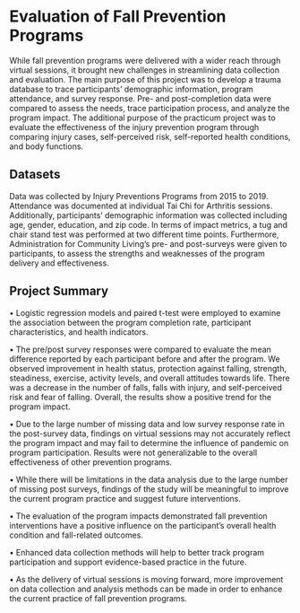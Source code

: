 # Evaluation of Fall Prevention Programs

While fall prevention programs were delivered with a wider reach through virtual sessions, it brought new challenges in streamlining data collection and evaluation. The main purpose of this project was to develop a trauma database to trace participants’ demographic information, program attendance, and survey response. Pre- and post-completion data were compared to assess the needs, trace participation process, and analyze the program impact. The additional purpose of the practicum project was to evaluate the effectiveness of the injury prevention program through comparing injury cases, self-perceived risk, self-reported health conditions, and body functions. 

## Datasets

Data was collected by Injury Preventions Programs from 2015 to 2019. Attendance
was documented at individual Tai Chi for Arthritis sessions. Additionally, participants’ demographic information
was collected including age, gender, education, and zip code. In terms of impact metrics, a tug
and chair stand test was performed at two different time points. Furthermore, Administration for Community Living’s pre- and post-surveys were given to participants, to assess the strengths and weaknesses of the program delivery
and effectiveness.

## Project Summary

•	Logistic regression models and paired t-test were employed to examine the association between the program completion rate, participant characteristics, and health indicators. 

•	The pre/post survey responses were compared to evaluate the mean difference reported by each participant before and after the program. We observed improvement in health status, protection against falling, strength, steadiness, exercise, activity levels, and overall attitudes towards life. There was a decrease in the number of falls, falls with injury, and self-perceived risk and fear of falling. Overall, the results show a positive trend for the program impact. 

•	Due to the large number of missing data and low survey response rate in the post-survey data, findings on virtual sessions may not accurately reflect the program impact and may fail to determine the influence of pandemic on program participation. Results were not generalizable to the overall effectiveness of other prevention programs. 

•	While there will be limitations in the data analysis due to the large number of missing post surveys, findings of the study will be meaningful to improve the current program practice and suggest future interventions. 

•	The evaluation of the program impacts demonstrated fall prevention interventions have a positive influence on the participant’s overall health condition and fall-related outcomes. 

•	Enhanced data collection methods will help to better track program participation and support evidence-based practice in the future. 

•	As the delivery of virtual sessions is moving forward, more improvement on data collection and analysis methods can be made in order to enhance the current practice of fall prevention programs. 
